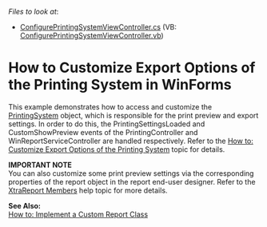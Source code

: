 <!-- default file list -->
*Files to look at*:

* [ConfigurePrintingSystemViewController.cs](./CS/WinSolution.Module.Win/ConfigurePrintingSystemViewController.cs) (VB: [ConfigurePrintingSystemViewController.vb](./VB/WinSolution.Module.Win/ConfigurePrintingSystemViewController.vb))
<!-- default file list end -->
# How to Customize Export Options of the Printing System in WinForms


<p>This example demonstrates how to access and customize the <a href="http://documentation.devexpress.com/#WindowsForms/DevExpressXtraPrintingPrintingSystemMembersTopicAll">PrintingSystem</a> object, which is responsible for the print preview and export settings. In order to do this, the PrintingSettingsLoaded and CustomShowPreview events of the PrintingController and WinReportServiceController are handled respectively. Refer to the <a href="http://documentation.devexpress.com/#Xaf/CustomDocument3283">How to: Customize Export Options of the Printing System</a> topic for details.</p>
<p><strong>IMPORTANT NOTE</strong><br /> You can also customize some print preview settings via the corresponding properties of the report object in the report end-user designer. Refer to the <a href="http://documentation.devexpress.com/#XtraReports/DevExpressXtraReportsUIXtraReportMembersTopicAll">XtraReport Members</a> help topic for more details.</p>
<p><strong>See Also:</strong><br /><a href="https://www.devexpress.com/Support/Center/p/E1855">How to: Implement a Custom Report Class</a></p>

<br/>


